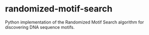 # randomized-motif-search
Python implementation of the Randomized Motif Search algorithm for discovering DNA sequence motifs.
